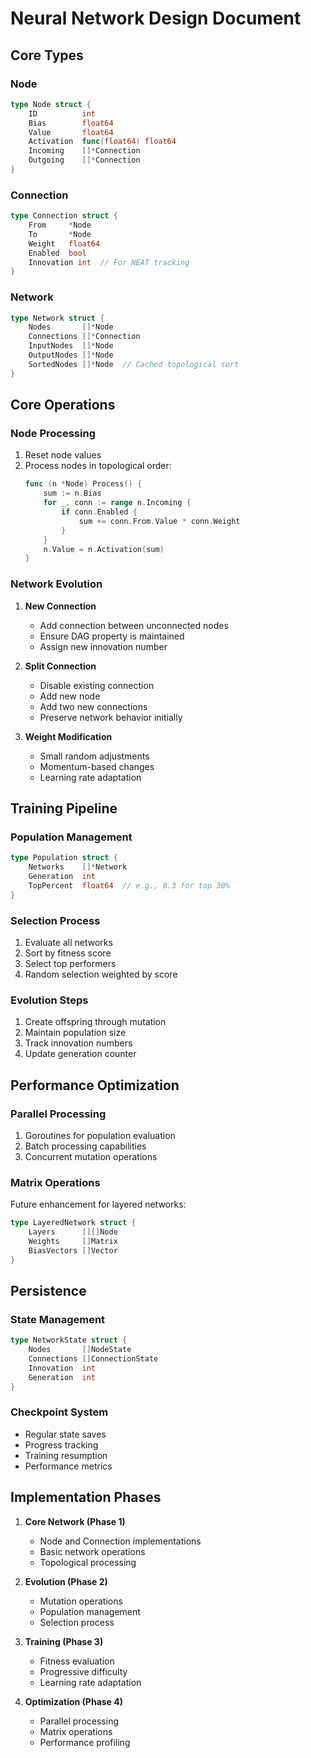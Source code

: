 # Neural Network Design Document

## Core Types

### Node
```go
type Node struct {
    ID          int
    Bias        float64
    Value       float64
    Activation  func(float64) float64
    Incoming    []*Connection
    Outgoing    []*Connection
}
```

### Connection
```go
type Connection struct {
    From     *Node
    To       *Node
    Weight   float64
    Enabled  bool
    Innovation int  // For NEAT tracking
}
```

### Network
```go
type Network struct {
    Nodes       []*Node
    Connections []*Connection
    InputNodes  []*Node
    OutputNodes []*Node
    SortedNodes []*Node  // Cached topological sort
}
```

## Core Operations

### Node Processing
1. Reset node values
2. Process nodes in topological order:
   ```go
   func (n *Node) Process() {
       sum := n.Bias
       for _, conn := range n.Incoming {
           if conn.Enabled {
               sum += conn.From.Value * conn.Weight
           }
       }
       n.Value = n.Activation(sum)
   }
   ```

### Network Evolution
1. **New Connection**
   - Add connection between unconnected nodes
   - Ensure DAG property is maintained
   - Assign new innovation number

2. **Split Connection**
   - Disable existing connection
   - Add new node
   - Add two new connections
   - Preserve network behavior initially

3. **Weight Modification**
   - Small random adjustments
   - Momentum-based changes
   - Learning rate adaptation

## Training Pipeline

### Population Management
```go
type Population struct {
    Networks    []*Network
    Generation  int
    TopPercent  float64  // e.g., 0.3 for top 30%
}
```

### Selection Process
1. Evaluate all networks
2. Sort by fitness score
3. Select top performers
4. Random selection weighted by score

### Evolution Steps
1. Create offspring through mutation
2. Maintain population size
3. Track innovation numbers
4. Update generation counter

## Performance Optimization

### Parallel Processing
1. Goroutines for population evaluation
2. Batch processing capabilities
3. Concurrent mutation operations

### Matrix Operations
Future enhancement for layered networks:
```go
type LayeredNetwork struct {
    Layers      [][]Node
    Weights     []Matrix
    BiasVectors []Vector
}
```

## Persistence

### State Management
```go
type NetworkState struct {
    Nodes       []NodeState
    Connections []ConnectionState
    Innovation  int
    Generation  int
}
```

### Checkpoint System
- Regular state saves
- Progress tracking
- Training resumption
- Performance metrics

## Implementation Phases

1. **Core Network (Phase 1)**
   - Node and Connection implementations
   - Basic network operations
   - Topological processing

2. **Evolution (Phase 2)**
   - Mutation operations
   - Population management
   - Selection process

3. **Training (Phase 3)**
   - Fitness evaluation
   - Progressive difficulty
   - Learning rate adaptation

4. **Optimization (Phase 4)**
   - Parallel processing
   - Matrix operations
   - Performance profiling

